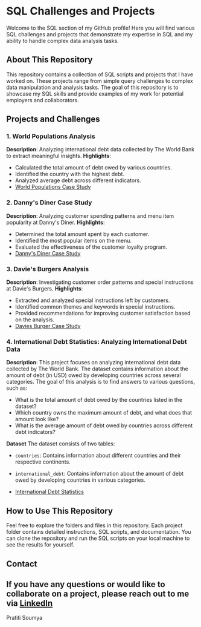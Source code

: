 # SQL Challenges and Projects

Welcome to the SQL section of my GitHub profile! Here you will find various SQL challenges and projects that demonstrate my expertise in SQL and my ability to handle complex data analysis tasks.

## About This Repository

This repository contains a collection of SQL scripts and projects that I have worked on. These projects range from simple query challenges to complex data manipulation and analysis tasks. The goal of this repository is to showcase my SQL skills and provide examples of my work for potential employers and collaborators.

## Projects and Challenges

### 1. World Populations Analysis
**Description**: Analyzing international debt data collected by The World Bank to extract meaningful insights.
**Highlights**:
- Calculated the total amount of debt owed by various countries.
- Identified the country with the highest debt.
- Analyzed average debt across different indicators.
- [World Populations Case Study](https://github.com/pratiti-soumya/SQL-Challenges/tree/main/world-populations)

### 2. Danny's Diner Case Study
**Description**: Analyzing customer spending patterns and menu item popularity at Danny's Diner.
**Highlights**:
- Determined the total amount spent by each customer.
- Identified the most popular items on the menu.
- Evaluated the effectiveness of the customer loyalty program.
- [Danny's Diner Case Study](https://github.com/pratiti-soumya/SQL-Challenges/tree/main/dannysdiner)

### 3. Davie's Burgers Analysis
**Description**: Investigating customer order patterns and special instructions at Davie's Burgers.
**Highlights**:
- Extracted and analyzed special instructions left by customers.
- Identified common themes and keywords in special instructions.
- Provided recommendations for improving customer satisfaction based on the analysis.
- [Davies Burger Case Study](https://github.com/pratiti-soumya/SQL-Challenges/tree/main/daviesburger)

### 4. International Debt Statistics: Analyzing International Debt Data

**Description**: This project focuses on analyzing international debt data collected by The World Bank. The dataset contains information about the amount of debt (in USD) owed by developing countries across several categories. The goal of this analysis is to find answers to various questions, such as:

- What is the total amount of debt owed by the countries listed in the dataset?
- Which country owns the maximum amount of debt, and what does that amount look like?
- What is the average amount of debt owed by countries across different debt indicators?

**Dataset** 
The dataset consists of two tables:
- `countries`: Contains information about different countries and their respective continents.
- `international_debt`: Contains information about the amount of debt owed by developing countries in various categories.

- [International Debt Statistics](https://github.com/pratiti-soumya/SQL-Challenges/blob/main/International-Debt-Statistics/notebook.ipynb)

## How to Use This Repository

Feel free to explore the folders and files in this repository. Each project folder contains detailed instructions, SQL scripts, and documentation. You can clone the repository and run the SQL scripts on your local machine to see the results for yourself.

## Contact

If you have any questions or would like to collaborate on a project, please reach out to me via [LinkedIn](https://www.linkedin.com/in/pratiti-soumya/) 
---

Pratiti Soumya
